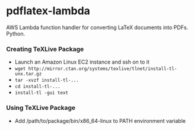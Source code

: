 # pdflatex-lambda
AWS Lambda function handler for converting LaTeX documents into PDFs. Python.

### Creating TeXLive Package
- Launch an Amazon Linux EC2 instance and ssh on to it
- `wget http://mirror.ctan.org/systems/texlive/tlnet/install-tl-unx.tar.gz`
- `tar -xvzf install-tl-...`
- `cd install-tl-...`
- `install-tl -gui text`

### Using TeXLive Package
- Add /path/to/package/bin/x86_64-linux to PATH environment variable
